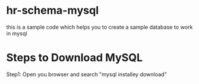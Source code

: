 # hr-schema-mysql
this is a sample code which helps you to create a sample database to work in mysql
# Steps to Download MySQL 
Step1:
Open you browser and search "mysql installey download"
